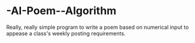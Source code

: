 -AI-Poem--Algorithm
===================

Really, really simple program to write a poem based on numerical input to appease a class's weekly posting requirements. 